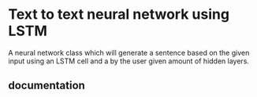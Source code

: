 <h1> Text to text neural network using LSTM </h1>

A neural network class which will generate a sentence based on the given input using an LSTM cell and a by the user given amount of hidden layers. 

<h2> documentation </h2> 
